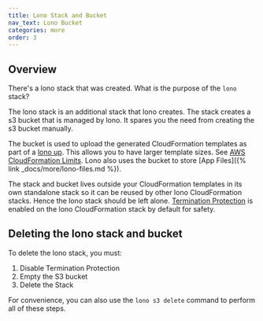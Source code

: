 ```yaml
---
title: Lono Stack and Bucket
nav_text: Lono Bucket
categories: more
order: 3
---
```


## Overview

There's a lono stack that was created. What is the purpose of the `lono` stack?

The lono stack is an additional stack that lono creates. The stack creates a s3 bucket that is managed by lono. It spares you the need from creating the s3 bucket manually.

The bucket is used to upload the generated CloudFormation templates as part of a [lono up](/reference/lono-cfn-deploy/).  This allows you to have larger template sizes.  See [AWS CloudFormation Limits](https://docs.aws.amazon.com/AWSCloudFormation/latest/UserGuide/cloudformation-limits.html).  Lono also uses the bucket to store [App Files]({% link _docs/more/lono-files.md %}).

The stack and bucket lives outside your CloudFormation templates in its own standalone stack so it can be reused by other lono CloudFormation stacks.  Hence the lono stack should be left alone.  [Termination Protection](https://docs.aws.amazon.com/AWSCloudFormation/latest/UserGuide/using-cfn-protect-stacks.html) is enabled on the lono CloudFormation stack by default for safety.

## Deleting the lono stack and bucket

To delete the lono stack, you must:

1. Disable Termination Protection
2. Empty the S3 bucket
3. Delete the Stack

For convenience, you can also use the `lono s3 delete` command to perform all of these steps.


